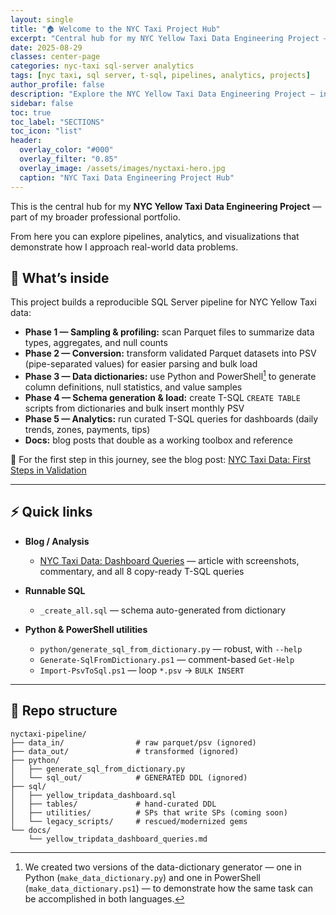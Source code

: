 ```yaml
---
layout: single
title: "🏠 Welcome to the NYC Taxi Project Hub"
excerpt: "Central hub for my NYC Yellow Taxi Data Engineering Project — pipelines, analytics, and documentation."
date: 2025-08-29
classes: center-page
categories: nyc-taxi sql-server analytics
tags: [nyc taxi, sql server, t-sql, pipelines, analytics, projects]
author_profile: false
description: "Explore the NYC Yellow Taxi Data Engineering Project — ingestion, validation, pipelines, dashboards, and analytics."
sidebar: false
toc: true
toc_label: "SECTIONS"
toc_icon: "list"
header:
  overlay_color: "#000"
  overlay_filter: "0.85"
  overlay_image: /assets/images/nyctaxi-hero.jpg
  caption: "NYC Taxi Data Engineering Project Hub"
---
```


<a id="toc" class="visually-hidden"></a>


This is the central hub for my **NYC Yellow Taxi Data Engineering Project** — part of my broader professional portfolio.
 
From here you can explore pipelines, analytics, and visualizations that demonstrate how I approach real-world data problems.

## 📖 What’s inside

This project builds a reproducible SQL Server pipeline for NYC Yellow Taxi data:

- **Phase 1 — Sampling & profiling:** scan Parquet files to summarize data types, aggregates, and null counts
- **Phase 2 — Conversion:** transform validated Parquet datasets into PSV (pipe-separated values) for easier parsing and bulk load
- **Phase 3 — Data dictionaries:** use Python and PowerShell[^1] to generate column definitions, null statistics, and value samples
- **Phase 4 — Schema generation & load:** create T-SQL `CREATE TABLE` scripts from dictionaries and bulk insert monthly PSV
- **Phase 5 — Analytics:** run curated T-SQL queries for dashboards (daily trends, zones, payments, tips)
- **Docs:** blog posts that double as a working toolbox and reference

🔗 For the first step in this journey, see the blog post: [NYC Taxi Data: First Steps in Validation](/2025/08/25/nyctaxi-pipeline.html)

[^1]: We created two versions of the data-dictionary generator — one in Python (`make_data_dictionary.py`) and one in PowerShell (`make_data_dictionary.ps1`) — to demonstrate how the same task can be accomplished in both languages.

---

## ⚡ Quick links

- **Blog / Analysis**  
  - [NYC Taxi Data: Dashboard Queries](/2025/08/29/nyc-taxi-dashboard-queries.html) — article with screenshots, commentary, and all 8 copy-ready T-SQL queries

- **Runnable SQL**  
  - `_create_all.sql` — schema auto-generated from dictionary

- **Python & PowerShell utilities**  
  - `python/generate_sql_from_dictionary.py` — robust, with `--help`  
  - `Generate-SqlFromDictionary.ps1` — comment-based `Get-Help`  
  - `Import-PsvToSql.ps1` — loop `*.psv` → `BULK INSERT`

---

## 🧩 Repo structure

```text
nyctaxi-pipeline/
├── data_in/                # raw parquet/psv (ignored)
├── data_out/               # transformed (ignored)
├── python/
│   ├── generate_sql_from_dictionary.py
│   └── sql_out/            # GENERATED DDL (ignored)
├── sql/
│   ├── yellow_tripdata_dashboard.sql
│   ├── tables/             # hand-curated DDL
│   ├── utilities/          # SPs that write SPs (coming soon)
│   └── legacy_scripts/     # rescued/modernized gems
└── docs/
    └── yellow_tripdata_dashboard_queries.md
```

